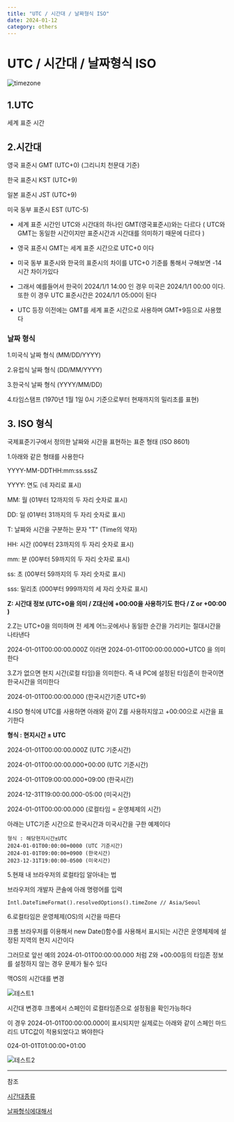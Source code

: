 ```yaml
---
title: "UTC / 시간대 / 날짜형식 ISO"
date: 2024-01-12
category: others
---
```


# UTC / 시간대 / 날짜형식 ISO

![timezone](/storage/1704989191.jpg)

## 1.UTC

세계 표준 시간

## 2.시간대

영국 표준시 GMT (UTC+0) (그리니치 천문대 기준)

한국 표준시 KST (UTC+9)

일본 표준시 JST (UTC+9)

미국 동부 표준시 EST (UTC-5)

- 세계 표준 시간인 UTC와 시간대의 하나인 GMT(영국표준시)와는 다르다 ( UTC와 GMT는 동일한 시간이지만 표준시간과 시간대를 의미하기 때문에 다르다 )

- 영국 표준시 GMT는 세계 표준 시간으로 UTC+0 이다

- 미국 동부 표준시와 한국의 표준시의 차이를 UTC+0 기준를 통해서 구해보면 -14시간 차이가있다

- 그래서 예를들어서 한국이 2024/1/1 14:00 인 경우 미국은 2024/1/1 00:00 이다. 또한 이 경우 UTC 표준시간은 2024/1/1 05:00이 된다

- UTC 등장 이전에는 GMT를 세계 표준 시간으로 사용하며 GMT+9등으로 사용했다

### 날짜 형식

1.미국식 날짜 형식 (MM/DD/YYYY)

2.유럽식 날짜 형식 (DD/MM/YYYY)

3.한국식 날짜 형식 (YYYY/MM/DD)

4.타임스탬프 (1970년 1월 1일 0시 기준으로부터 현재까지의 밀리초를 표현)

## 3. ISO 형식

국제표준기구에서 정의한 날짜와 시간을 표현하는 표준 형태 (ISO 8601)

1.아래와 같은 형태를 사용한다

YYYY-MM-DDTHH:mm:ss.sssZ

YYYY: 연도 (네 자리로 표시)

MM: 월 (01부터 12까지의 두 자리 숫자로 표시)

DD: 일 (01부터 31까지의 두 자리 숫자로 표시)

T: 날짜와 시간을 구분하는 문자 "T" (Time의 약자)

HH: 시간 (00부터 23까지의 두 자리 숫자로 표시)

mm: 분 (00부터 59까지의 두 자리 숫자로 표시)

ss: 초 (00부터 59까지의 두 자리 숫자로 표시)

sss: 밀리초 (000부터 999까지의 세 자리 숫자로 표시)

**Z: 시간대 정보 (UTC+0을 의미 / Z대신에 +00:00을 사용하기도 한다 / Z or +00:00 )**

2.Z는 UTC+0을 의미하며 전 세계 어느곳에서나 동일한 순간을 가리키는 절대시간을 나타낸다

2024-01-01T00:00:00.000Z 이라면 2024-01-01T00:00:00.000+UTC0 을 의미한다

3.Z가 없으면 현지 시간(로컬 타임)을 의미한다. 즉 내 PC에 설정된 타임존이 한국이면 한국시간을 의미한다

2024-01-01T00:00:00.000 (한국시간기준 UTC+9)

4.ISO 형식에 UTC를 사용하면 아래와 같이 Z를 사용하지않고 +00:00으로 시간을 표기한다

**형식 : 현지시간 ± UTC**

2024-01-01T00:00:00.000Z (UTC 기준시간)

2024-01-01T00:00:00.000+00:00 (UTC 기준시간)

2024-01-01T09:00:00.000+09:00 (한국시간)

2024-12-31T19:00:00.000-05:00 (미국시간)

2024-01-01T00:00:00.000 (로컬타임 = 운영체제의 시간)

아래는 UTC기준 시간으로 한국시간과 미국시간을 구한 예제이다

```
형식 : 해당현지시간±UTC
2024-01-01T00:00:00+0000 (UTC 기준시간)
2024-01-01T09:00:00+0900 (한국시간)
2023-12-31T19:00:00-0500 (미국시간)
```

5.현재 내 브라우저의 로컬타임 알아내는 법

브라우저의 개발자 콘솔에 아래 명령어를 입력

`Intl.DateTimeFormat().resolvedOptions().timeZone // Asia/Seoul`

6.로컬타임은 운영체제(OS)의 시간을 따른다

크롬 브라우저를 이용해서 new Date()함수를 사용해서 표시되는 시간은 운영체제에 설정된 지역의 현지 시간이다

그러므로 앞선 예의 2024-01-01T00:00:00.000 처럼 Z와 +00:00등의 타임존 정보를 설정하지 않는 경우 문제가 될수 있다

맥OS의 시간대를 변경

![테스트1](/storage/1704988838.jpg)

시간대 변경후 크롬에서 스페인이 로컬타임존으로 설정됨을 확인가능하다

이 경우 2024-01-01T00:00:00.000이 표시되지만 실제로는 아래와 같이 스페인 마드리드 UTC값이 적용되었다고 봐야한다

024-01-01T01:00:00+01:00

![테스트2](/storage/1704988870.jpg)

---

참조

[시간대종류](https://meetingplanner.io/ko/timezone/list)

[날짜형식에대해서](https://webigotr.tistory.com/349)
